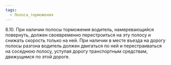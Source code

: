 ```yaml
---
tags:
  - Полоса_торможения
---
```


8.10. При наличии полосы торможения водитель, намеревающийся повернуть, должен своевременно перестроиться на эту полосу и снижать скорость только на ней.
При наличии в месте въезда на дорогу полосы разгона водитель должен двигаться по ней и перестраиваться на соседнюю полосу, уступая дорогу транспортным средствам, движущимся по этой дороге.

